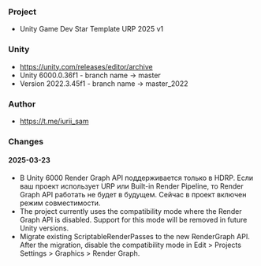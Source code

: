 ### Project
- Unity Game Dev Star Template URP 2025 v1

### Unity
- https://unity.com/releases/editor/archive
- Unity 6000.0.36f1 - branch name -> master
- Version 2022.3.45f1 - branch name -> master_2022

### Author
- https://t.me/iurii_sam

### Changes

#### 2025-03-23

- В Unity 6000 Render Graph API поддерживается только в HDRP. Если ваш проект использует URP или Built-in Render Pipeline, то Render Graph API работать не будет в будущем. Сейчас в проект включен режим совместимости.
- The project currently uses the compatibility mode where the Render Graph API is disabled. Support for this mode will be removed in future Unity versions. 
- Migrate existing ScriptableRenderPasses to the new RenderGraph API. After the migration, disable the compatibility mode in Edit > Projects Settings > Graphics > Render Graph.